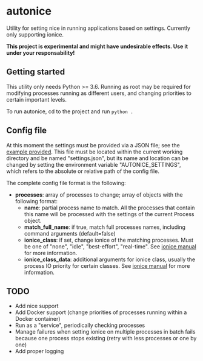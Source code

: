 # autonice

Utility for setting nice in running applications based on settings.
Currently only supporting ionice.

**This project is experimental and might have undesirable effects.
Use it under your responsability!**

## Getting started

This utility only needs Python >= 3.6. Running as root may be required for modifying processes running as different users, and changing priorities to certain important levels.

To run autonice, cd to the project and run `python .`

## Config file

At this moment the settings must be provided via a JSON file; see the [example provided](settings.sample.json).
This file must be located within the current working directory and be named "settings.json", but its name and location can be changed by setting the environment variable "AUTONICE_SETTINGS", which refers to the absolute or relative path of the config file.

The complete config file format is the following:

- **processes**: array of processes to change; array of objects with the following format:
    - **name**: partial process name to match. All the processes that contain this name will be processed with the settings of the current Process object.
    - **match_full_name**: if true, match full processes names, including command arguments (default=false)
    - **ionice_class**: if set, change ionice of the matching processes. Must be one of "none", "idle", "best-effort", "real-time". See [ionice manual](https://linux.die.net/man/1/ionice) for more information.
    - **ionice_class_data**: additional arguments for ionice class, usually the process IO priority for certain classes. See [ionice manual](https://linux.die.net/man/1/ionice) for more information.

## TODO

- Add nice support
- Add Docker support (change priorities of processes running within a Docker container)
- Run as a "service", periodically checking processes
- Manage failures when setting ionice on multiple processes in batch fails because one process stops existing (retry with less processes or one by one)
- Add proper logging
